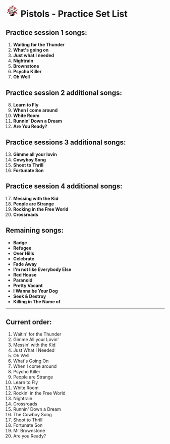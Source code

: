 # <img src="logo.jpg" alt="Metal Horns" width="8%" height="8%" title="logo"> Pistols - Practice Set List 

## Practice session 1 songs:
1. **Waiting for the Thunder**
2. **What's going on**
3. **Just what I needed**
4. **Nightrain**
5. **Brownstone**
6. **Psycho Killer**
7. **Oh Well**

## Practice session 2 additional songs:
8. **Learn to Fly**
9. **When I come around**
10. **White Room**
11. **Runnin' Down a Dream**
12. **Are You Ready?**

## Practice sessions 3 additional songs:
13. **Gimme all your lovin**
14. **Cowyboy Song**
15. **Shoot to Thrill**
16. **Fortunate Son**

## Practice session 4 additional songs:
17. **Messing with the Kid**
18. **People are Strange**
19. **Rocking in the Free World**
20. **Crossroads**

## Remaining songs:
- **Badge**
- **Refugee**
- **Over Hills**
- **Celebrate**
- **Fade Away**
- **I'm not like Everybody Else**
- **Red House**
- **Paranoid**
- **Pretty Vacant**
- **I Wanna be Your Dog**
- **Seek & Destroy**
- **Killing in The Name of**

---

## Current order:
1. Waitin' for the Thunder
2. Gimme All your Lovin'
3. Messin' with the Kid
4. Just What I Needed
5. Oh Well
6. What's Going On
7. When I come around
8. Psycho Killer
9. People are Strange
10. Learn to Fly
11. White Room
12. Rockin' in the Free World
13. Nightrain
14. Crossroads
15. Runnin' Down a Dream
16. The Cowboy Song
17. Shoot to Thrill
18. Fortunate Son
19. Mr Brownstone
20. Are you Ready?

